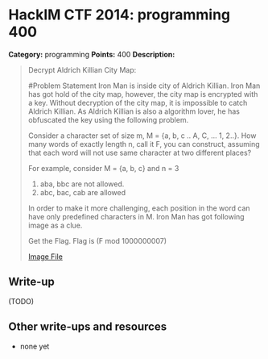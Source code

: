 # HackIM CTF 2014: programming 400

**Category:** programming
**Points:** 400
**Description:**

> Decrypt Aldrich Killian City Map:
>
> #Problem Statement
> Iron Man is inside city of Aldrich Killian. Iron Man has got hold of the city map, however, the city map is encrypted with a key. Without decryption of the city map, it is impossible to catch Aldrich Killian. As Aldrich Killian is also a algorithm lover, he has obfuscated the key using the following problem.
>
> Consider a character set of size m, M = {a, b, c .. A, C, ... 1, 2..}. How many words of exactly length n, call it F, you can construct, assuming that each word will not use same character at two different places?
>
> For example, consider M = {a, b, c} and n = 3
>
> 1. aba, bbc are not allowed.
> 2. abc, bac, cab are allowed
>
> In order to make it more challenging, each position in the word can have only predefined characters in M. Iron Man has got following image as a clue.
>
> Get the Flag. Flag is (F mod 1000000007)
>
>
>
>	[Image File](input4.txt)

## Write-up

(TODO)

## Other write-ups and resources

* none yet
